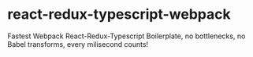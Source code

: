 # react-redux-typescript-webpack
Fastest Webpack React-Redux-Typescript Boilerplate, no bottlenecks, no Babel transforms, every milisecond counts!
